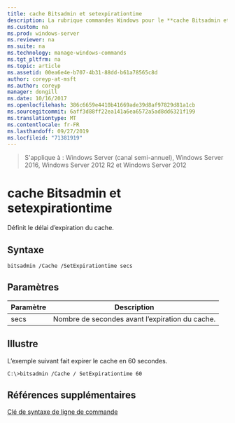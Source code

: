 ```yaml
---
title: cache Bitsadmin et setexpirationtime
description: La rubrique commandes Windows pour le **cache Bitsadmin et setexpirationtime** -définit le délai d’expiration du cache.
ms.custom: na
ms.prod: windows-server
ms.reviewer: na
ms.suite: na
ms.technology: manage-windows-commands
ms.tgt_pltfrm: na
ms.topic: article
ms.assetid: 00ea6e4e-b707-4b31-88dd-b61a78565c8d
author: coreyp-at-msft
ms.author: coreyp
manager: dongill
ms.date: 10/16/2017
ms.openlocfilehash: 386c6659e4410b41669ade39d8af97829d81a1cb
ms.sourcegitcommit: 6aff3d88ff22ea141a6ea6572a5ad8dd6321f199
ms.translationtype: MT
ms.contentlocale: fr-FR
ms.lasthandoff: 09/27/2019
ms.locfileid: "71381919"
---
```

>S'applique à : Windows Server (canal semi-annuel), Windows Server 2016, Windows Server 2012 R2 et Windows Server 2012

# <a name="bitsadmin-cache-and-setexpirationtime"></a>cache Bitsadmin et setexpirationtime
Définit le délai d’expiration du cache.
## <a name="syntax"></a>Syntaxe
```
bitsadmin /Cache /SetExpirationtime secs
```
## <a name="parameters"></a>Paramètres
|Paramètre|Description|
|-------|--------|
|secs|Nombre de secondes avant l’expiration du cache.|
## <a name="BKMK_examples"></a>Illustre
L’exemple suivant fait expirer le cache en 60 secondes.
```
C:\>bitsadmin /Cache / SetExpirationtime 60
```
## <a name="additional-references"></a>Références supplémentaires
[Clé de syntaxe de ligne de commande](command-line-syntax-key.md)
